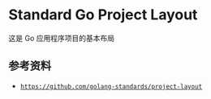 # Standard Go Project Layout

这是 Go 应用程序项目的基本布局

## 参考资料
- [`https://github.com/golang-standards/project-layout`](https://github.com/golang-standards/project-layout)
